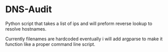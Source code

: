 # DNS-Audit
Python script that takes a list of ips and will preform reverse lookup to resolve hostnames.


Currently filenames are hardcoded eventually i will add argparse to make it function like a proper command line script.
